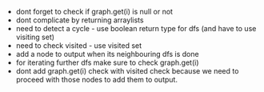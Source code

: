 - dont forget to check if graph.get(i) is null or not
- dont complicate by returning arraylists
- need to detect a cycle - use boolean return type for dfs (and have to use visiting set)
- need to check visited - use visited set
- add a node to output when its neighbouring dfs is done
- for iterating further dfs make sure to check graph.get(i)
- dont add graph.get(i) check with visited check because we need to proceed with those nodes to add them to output.